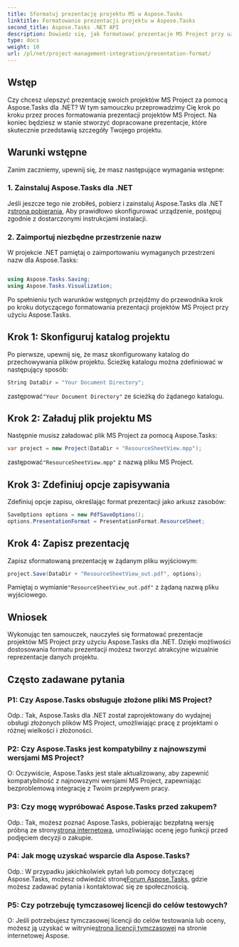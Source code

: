 ```yaml
---
title: Sformatuj prezentację projektu MS w Aspose.Tasks
linktitle: Formatowanie prezentacji projektu w Aspose.Tasks
second_title: Aspose.Tasks .NET API
description: Dowiedz się, jak formatować prezentacje MS Project przy użyciu Aspose.Tasks dla .NET. Bez wysiłku usprawnij wizualizację i komunikację szczegółów projektu.
type: docs
weight: 10
url: /pl/net/project-management-integration/presentation-format/
---
```

## Wstęp

Czy chcesz ulepszyć prezentację swoich projektów MS Project za pomocą Aspose.Tasks dla .NET? W tym samouczku przeprowadzimy Cię krok po kroku przez proces formatowania prezentacji projektów MS Project. Na koniec będziesz w stanie stworzyć dopracowane prezentacje, które skutecznie przedstawią szczegóły Twojego projektu.

## Warunki wstępne

Zanim zaczniemy, upewnij się, że masz następujące wymagania wstępne:

### 1. Zainstaluj Aspose.Tasks dla .NET

 Jeśli jeszcze tego nie zrobiłeś, pobierz i zainstaluj Aspose.Tasks dla .NET z[strona pobierania](https://releases.aspose.com/tasks/net/), Aby prawidłowo skonfigurować urządzenie, postępuj zgodnie z dostarczonymi instrukcjami instalacji.

### 2. Zaimportuj niezbędne przestrzenie nazw

W projekcie .NET pamiętaj o zaimportowaniu wymaganych przestrzeni nazw dla Aspose.Tasks:

```csharp

using Aspose.Tasks.Saving;
using Aspose.Tasks.Visualization;
```

Po spełnieniu tych warunków wstępnych przejdźmy do przewodnika krok po kroku dotyczącego formatowania prezentacji projektów MS Project przy użyciu Aspose.Tasks.

## Krok 1: Skonfiguruj katalog projektu

Po pierwsze, upewnij się, że masz skonfigurowany katalog do przechowywania plików projektu. Ścieżkę katalogu można zdefiniować w następujący sposób:

```csharp
String DataDir = "Your Document Directory";
```

 zastępować`"Your Document Directory"` ze ścieżką do żądanego katalogu.

## Krok 2: Załaduj plik projektu MS

Następnie musisz załadować plik MS Project za pomocą Aspose.Tasks:

```csharp
var project = new Project(DataDir + "ResourceSheetView.mpp");
```

 zastępować`"ResourceSheetView.mpp"` z nazwą pliku MS Project.

## Krok 3: Zdefiniuj opcje zapisywania

Zdefiniuj opcje zapisu, określając format prezentacji jako arkusz zasobów:

```csharp
SaveOptions options = new PdfSaveOptions();
options.PresentationFormat = PresentationFormat.ResourceSheet;
```

## Krok 4: Zapisz prezentację

Zapisz sformatowaną prezentację w żądanym pliku wyjściowym:

```csharp
project.Save(DataDir + "ResourceSheetView_out.pdf", options);
```

 Pamiętaj o wymianie`"ResourceSheetView_out.pdf"` z żądaną nazwą pliku wyjściowego.

## Wniosek

Wykonując ten samouczek, nauczyłeś się formatować prezentacje projektów MS Project przy użyciu Aspose.Tasks dla .NET. Dzięki możliwości dostosowania formatu prezentacji możesz tworzyć atrakcyjne wizualnie reprezentacje danych projektu.

## Często zadawane pytania

### P1: Czy Aspose.Tasks obsługuje złożone pliki MS Project?
Odp.: Tak, Aspose.Tasks dla .NET został zaprojektowany do wydajnej obsługi złożonych plików MS Project, umożliwiając pracę z projektami o różnej wielkości i złożoności.

### P2: Czy Aspose.Tasks jest kompatybilny z najnowszymi wersjami MS Project?
O: Oczywiście, Aspose.Tasks jest stale aktualizowany, aby zapewnić kompatybilność z najnowszymi wersjami MS Project, zapewniając bezproblemową integrację z Twoim przepływem pracy.

### P3: Czy mogę wypróbować Aspose.Tasks przed zakupem?
 Odp.: Tak, możesz poznać Aspose.Tasks, pobierając bezpłatną wersję próbną ze strony[strona internetowa](https://releases.aspose.com/), umożliwiając ocenę jego funkcji przed podjęciem decyzji o zakupie.

### P4: Jak mogę uzyskać wsparcie dla Aspose.Tasks?
 Odp.: W przypadku jakichkolwiek pytań lub pomocy dotyczącej Aspose.Tasks, możesz odwiedzić stronę[Forum Aspose.Tasks](https://forum.aspose.com/c/tasks/15), gdzie możesz zadawać pytania i kontaktować się ze społecznością.

### P5: Czy potrzebuję tymczasowej licencji do celów testowych?
 O: Jeśli potrzebujesz tymczasowej licencji do celów testowania lub oceny, możesz ją uzyskać w witrynie[strona licencji tymczasowej](https://purchase.aspose.com/temporary-license/) na stronie internetowej Aspose.
